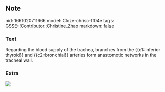 ## Note
nid: 1661020711666
model: Cloze-chrisc-ff04e
tags: GSSE::!Contributor::Christine_Zhao
markdown: false

### Text
<div>
  <div>
    <div>
      <div>
        Regarding the blood supply of the trachea, branches from
        the {{c1::inferior thyroid}} and {{c2::bronchial}} arteries
        form anastomotic networks in the tracheal wall.
      </div>
    </div>
  </div>
</div>

### Extra
<img src="paste-505732b4498341491e4bfb4f4a1e3f59d4f04175.jpg">
